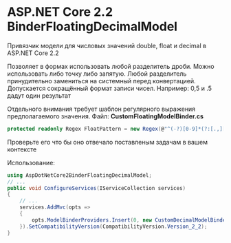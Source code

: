 # ASP.NET Core 2.2 BinderFloatingDecimalModel
Привязчик модели для числовых значений double, float и decimal в ASP.NET Core 2.2

Позволяет в формах использовать любой разделитель дроби. Можно использовать либо точку либо запятую. Любой разделитель принудительно замениться на системный перед конвертацией.
Допускается сокращённый формат записи чисел. Например: 0,5 и .5 дадут один результат

Отдельного внимания требует шаблон регулярного выражения предполагаемого значения. Файл: **CustomFloatingModelBinder.cs**
```C#
protected readonly Regex FloatPattern = new Regex(@"^(-?)[0-9]*(?:[.,][0-9]*)?$", RegexOptions.Compiled);
```
Проверьте его что бы оно отвечало поставленым задачам в вашем контексте

Использование:
```C#
using AspDotNetCore2BinderFloatingDecimalModel;
// ...
public void ConfigureServices(IServiceCollection services)
{
	// ...
	services.AddMvc(opts =>
	{
		opts.ModelBinderProviders.Insert(0, new CustomDecimalModelBinderProvider());
	}).SetCompatibilityVersion(CompatibilityVersion.Version_2_2);
}
```
